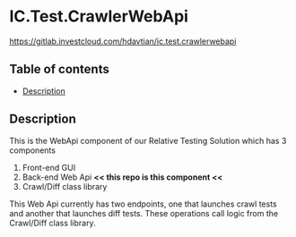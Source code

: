 # IC.Test.CrawlerWebApi
https://gitlab.investcloud.com/hdavtian/ic.test.crawlerwebapi

## Table of contents

- [Description](#description)

## Description

This is the WebApi component of our Relative Testing Solution which has 3 components

1. Front-end GUI 
2. Back-end Web Api **<< this repo is this component <<**
3. Crawl/Diff class library 

This Web Api currently has two endpoints, one that launches crawl tests and another that launches diff tests. These operations call logic from the Crawl/Diff class library.


